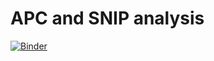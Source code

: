 # APC and SNIP analysis

[![Binder](https://mybinder.org/badge_logo.svg)](https://mybinder.org/v2/gh/OldCats/APC-and-SNIP-analysis/master)